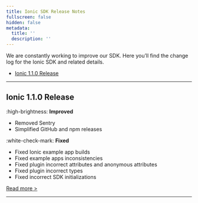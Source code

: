 ```yaml
---
title: Ionic SDK Release Notes
fullscreen: false
hidden: false
metadata:
  title: ''
  description: ''
---
```

We are constantly working to improve our SDK. Here you’ll find the change log for the Ionic SDK and related details.

- [Ionic 1.1.0 Release](#1-1-0)

***

<h2 id="1-1-0">
Ionic 1.1.0 Release
</h2>

:high-brightness: **Improved**

- Removed Sentry
- Simplified GitHub and npm releases

:white-check-mark: **Fixed**

- Fixed Ionic example app builds 
- Fixed example apps inconsistencies
- Fixed plugin incorrect attributes and anonymous attributes
- Fixed plugin incorrect types
- Fixed incorrect SDK initializations

<a rel="nofollow" href="https://github.com/reteno-com/awesome-cordova-plugin-reteno/releases" target="_blank"> Read more > </a>

***
